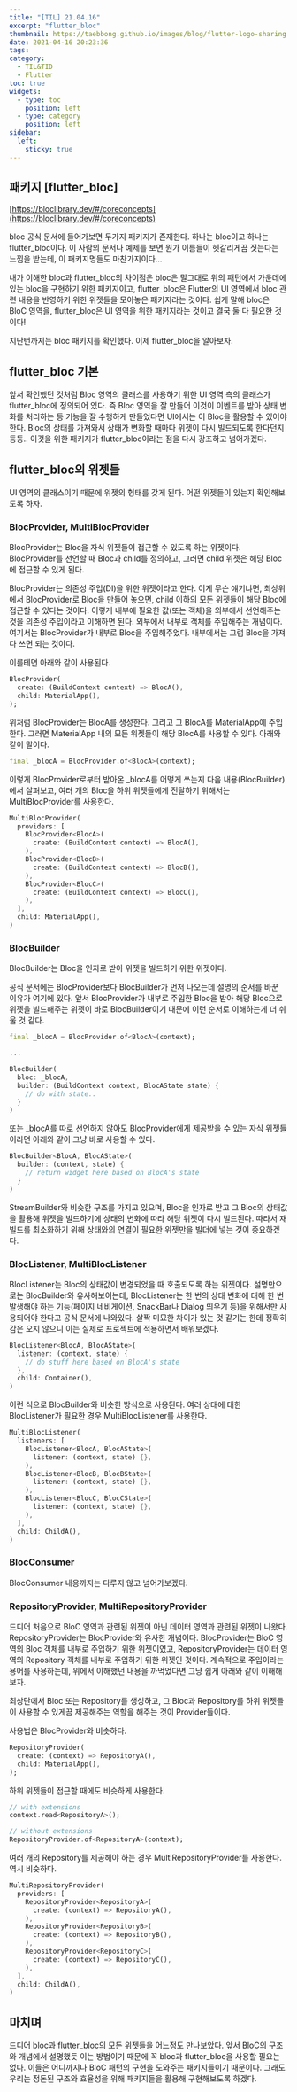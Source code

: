 ```yaml
---
title: "[TIL] 21.04.16"
excerpt: "flutter_bloc"
thumbnail: https://taebbong.github.io/images/blog/flutter-logo-sharing.png
date: 2021-04-16 20:23:36
tags:
category:
  - TIL&TID
  - Flutter
toc: true
widgets:
  - type: toc
    position: left
  - type: category
    position: left
sidebar:
  left:
    sticky: true
---
```


## 패키지 [flutter_bloc]

[https://bloclibrary.dev/#/coreconcepts](https://bloclibrary.dev/#/coreconcepts)

bloc 공식 문서에 들어가보면 두가지 패키지가 존재한다. 하나는 bloc이고 하나는 flutter_bloc이다. 이 사람의 문서나 예제를 보면 뭔가 이름들이 헷갈리게끔 짓는다는 느낌을 받는데, 이 패키지명들도 마찬가지이다... 

내가 이해한 bloc과 flutter_bloc의 차이점은 bloc은 말그대로 위의 패턴에서 가운데에 있는 bloc을 구현하기 위한 패키지이고, flutter_bloc은 Flutter의 UI 영역에서 bloc 관련 내용을 반영하기 위한 위젯들을 모아놓은 패키지라는 것이다. 쉽게 말해 bloc은 BloC 영역을, flutter_bloc은 UI 영역을 위한 패키지라는 것이고 결국 둘 다 필요한 것이다! 

지난번까지는 bloc 패키지를 확인했다. 이제 flutter_bloc을 알아보자. 

## flutter_bloc 기본

앞서 확인했던 것처럼 Bloc 영역의 클래스를 사용하기 위한 UI 영역 측의 클래스가 flutter_bloc에 정의되어 있다. 즉 Bloc 영역을 잘 만들어 이것이 이벤트를 받아 상태 변화를 처리하는 등 기능을 잘 수행하게 만들었다면 UI에서는 이 Bloc을 활용할 수 있어야 한다. Bloc의 상태를 가져와서 상태가 변화할 때마다 위젯이 다시 빌드되도록 한다던지 등등.. 이것을 위한 패키지가 flutter_bloc이라는 점을 다시 강조하고 넘어가겠다.

## flutter_bloc의 위젯들

UI 영역의 클래스이기 때문에 위젯의 형태를 갖게 된다. 어떤 위젯들이 있는지 확인해보도록 하자. 

### BlocProvider, MultiBlocProvider

BlocProvider는 Bloc을 자식 위젯들이 접근할 수 있도록 하는 위젯이다. BlocProvider를 선언할 때 Bloc과 child를 정의하고, 그러면 child 위젯은 해당 Bloc에 접근할 수 있게 된다.

BlocProvider는 의존성 주입(DI)을 위한 위젯이라고 한다. 이게 무슨 얘기냐면, 최상위에서 BlocProvider로 Bloc을 만들어 놓으면, child 이하의 모든 위젯들이 해당 Bloc에 접근할 수 있다는 것이다. 이렇게 내부에 필요한 값(또는 객체)을 외부에서 선언해주는 것을 의존성 주입이라고 이해하면 된다. 외부에서 내부로 객체를 주입해주는 개념이다. 여기서는 BlocProvider가 내부로 Bloc을 주입해주었다. 내부에서는 그럼 Bloc을 가져다 쓰면 되는 것이다. 

이를테면 아래와 같이 사용된다. 

```dart
BlocProvider(
  create: (BuildContext context) => BlocA(),
  child: MaterialApp(),
);
```

위처럼 BlocProvider는 BlocA를 생성한다. 그리고 그 BlocA를 MaterialApp에 주입한다. 그러면 MaterialApp 내의 모든 위젯들이 해당 BlocA를 사용할 수 있다. 아래와 같이 말이다.

```dart
final _blocA = BlocProvider.of<BlocA>(context);
```

이렇게 BlocProvider로부터 받아온 _blocA를 어떻게 쓰는지 다음 내용(BlocBuilder)에서 살펴보고, 여러 개의 Bloc을 하위 위젯들에게 전달하기 위해서는 MultiBlocProvider를 사용한다.

```dart
MultiBlocProvider(
  providers: [
    BlocProvider<BlocA>(
      create: (BuildContext context) => BlocA(),
    ),
    BlocProvider<BlocB>(
      create: (BuildContext context) => BlocB(),
    ),
    BlocProvider<BlocC>(
      create: (BuildContext context) => BlocC(),
    ),
  ],
  child: MaterialApp(),
)
```

### BlocBuilder

BlocBuilder는 Bloc을 인자로 받아 위젯을 빌드하기 위한 위젯이다.

공식 문서에는 BlocProvider보다 BlocBuilder가 먼저 나오는데 설명의 순서를 바꾼 이유가 여기에 있다. 앞서 BlocProvider가 내부로 주입한 Bloc을 받아 해당 Bloc으로 위젯을 빌드해주는 위젯이 바로 BlocBuilder이기 때문에 이런 순서로 이해하는게 더 쉬울 것 같다.

```dart
final _blocA = BlocProvider.of<BlocA>(context);

...

BlocBuilder(
  bloc: _blocA,
  builder: (BuildContext context, BlocAState state) {
    // do with state..
  }
)
```

또는 _blocA를 따로 선언하지 않아도 BlocProvider에게 제공받을 수 있는 자식 위젯들이라면 아래와 같이 그냥 바로 사용할 수 있다.

```dart
BlocBuilder<BlocA, BlocAState>(
  builder: (context, state) {
    // return widget here based on BlocA's state
  }
)
```

StreamBuilder와 비슷한 구조를 가지고 있으며, Bloc을 인자로 받고 그 Bloc의 상태값을 활용해 위젯을 빌드하기에 상태의 변화에 따라 해당 위젯이 다시 빌드된다. 따라서 재빌드를 최소화하기 위해 상태와의 연결이 필요한 위젯만을 빌더에 넣는 것이 중요하겠다.

### BlocListener, MultiBlocListener

BlocListener는 Bloc의 상태값이 변경되었을 때 호출되도록 하는 위젯이다. 설명만으로는 BlocBuilder와 유사해보이는데, BlocListener는 한 번의 상태 변화에 대해 한 번 발생해야 하는 기능(페이지 네비게이션, SnackBar나 Dialog 띄우기 등)을 위해서만 사용되어야 한다고 공식 문서에 나와있다. 살짝 미묘한 차이가 있는 것 같기는 한데 정확히 감은 오지 않으니 이는 실제로 프로젝트에 적용하면서 배워보겠다.

```dart
BlocListener<BlocA, BlocAState>(
  listener: (context, state) {
    // do stuff here based on BlocA's state
  },
  child: Container(),
)
```

이런 식으로 BlocBuilder와 비슷한 방식으로 사용된다. 여러 상태에 대한 BlocListener가 필요한 경우 MultiBlocListener를 사용한다.

```dart
MultiBlocListener(
  listeners: [
    BlocListener<BlocA, BlocAState>(
      listener: (context, state) {},
    ),
    BlocListener<BlocB, BlocBState>(
      listener: (context, state) {},
    ),
    BlocListener<BlocC, BlocCState>(
      listener: (context, state) {},
    ),
  ],
  child: ChildA(),
)
```

### BlocConsumer

BlocConsumer 내용까지는 다루지 않고 넘어가보겠다.

### RepositoryProvider, MultiRepositoryProvider

드디어 처음으로 BloC 영역과 관련된 위젯이 아닌 데이터 영역과 관련된 위젯이 나왔다. RepositoryProvider는 BlocProvider와 유사한 개념이다. BlocProvider는 BloC 영역의 Bloc 객체를 내부로 주입하기 위한 위젯이였고, RepositoryProvider는 데이터 영역의 Repository 객체를 내부로 주입하기 위한 위젯인 것이다. 계속적으로 주입이라는 용어를 사용하는데, 위에서 이해했던 내용을 까먹었다면 그냥 쉽게 아래와 같이 이해해보자.

최상단에서 Bloc 또는 Repository를 생성하고, 그 Bloc과 Repository를 하위 위젯들이 사용할 수 있게끔 제공해주는 역할을 해주는 것이 Provider들이다. 

사용법은 BlocProvider와 비슷하다. 

```dart
RepositoryProvider(
  create: (context) => RepositoryA(),
  child: MaterialApp(),
);
```

하위 위젯들이 접근할 때에도 비슷하게 사용한다.

```dart
// with extensions
context.read<RepositoryA>();

// without extensions
RepositoryProvider.of<RepositoryA>(context);
```

여러 개의 Repository를 제공해야 하는 경우 MultiRepositoryProvider를 사용한다. 역시 비슷하다.

```dart
MultiRepositoryProvider(
  providers: [
    RepositoryProvider<RepositoryA>(
      create: (context) => RepositoryA(),
    ),
    RepositoryProvider<RepositoryB>(
      create: (context) => RepositoryB(),
    ),
    RepositoryProvider<RepositoryC>(
      create: (context) => RepositoryC(),
    ),
  ],
  child: ChildA(),
)
```

## 마치며

드디어 bloc과 flutter_bloc의 모든 위젯들을 어느정도 만나보았다. 앞서 BloC의 구조와 개념에서 설명했듯 이는 방법이기 때문에 꼭 bloc과 flutter_bloc을 사용할 필요는 없다. 이들은 어디까지나 BloC 패턴의 구현을 도와주는 패키지들이기 때문이다. 그래도 우리는 정돈된 구조와 효율성을 위해 패키지들을 활용해 구현해보도록 하겠다.
